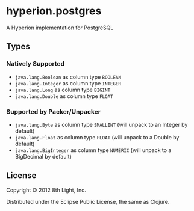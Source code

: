 hyperion.postgres
============

A Hyperion implementation for PostgreSQL

## Types

### Natively Supported

* `java.lang.Boolean` as column type `BOOLEAN`
* `java.lang.Integer` as column type `INTEGER`
* `java.lang.Long` as column type `BIGINT`
* `java.lang.Double` as column type `FLOAT`

### Supported by Packer/Unpacker

* `java.lang.Byte` as column type `SMALLINT` (will unpack to an Integer by default)
* `java.lang.Float` as column type `FLOAT` (will unpack to a Double by default)
* `java.lang.BigInteger` as column type `NUMERIC` (will unpack to a BigDecimal by default)

## License

Copyright © 2012 8th Light, Inc.

Distributed under the Eclipse Public License, the same as Clojure.

